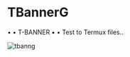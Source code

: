 # TBannerG
• • T-BANNER • • 
Test to Termux files.. 

![tbanng](https://user-images.githubusercontent.com/80227002/111070109-65263980-84d0-11eb-96b6-548be1f93ba0.jpeg)



